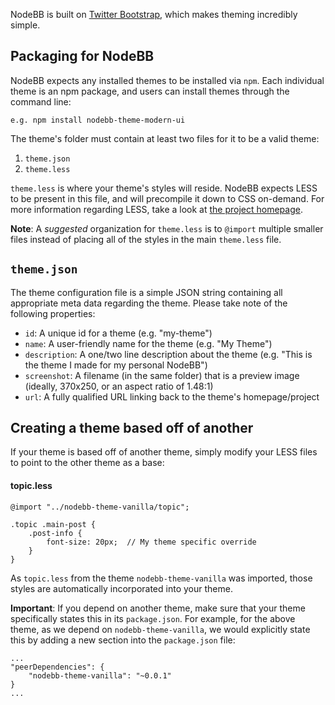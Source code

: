 NodeBB is built on [Twitter Bootstrap](twitter.github.com/bootstrap/), which makes theming incredibly simple.

## Packaging for NodeBB

NodeBB expects any installed themes to be installed via `npm`. Each individual theme is an npm package, and users can install themes through the command line:

    e.g. npm install nodebb-theme-modern-ui

The theme's folder must contain at least two files for it to be a valid theme:

1. `theme.json`
1. `theme.less`

`theme.less` is where your theme's styles will reside. NodeBB expects LESS to be present in this file, and will precompile it down to CSS on-demand. For more information regarding LESS, take a look at [the project homepage](http://lesscss.org/).

**Note**: A _suggested_ organization for `theme.less` is to `@import` multiple smaller files instead of placing all of the styles in the main `theme.less` file.

## `theme.json`
The theme configuration file is a simple JSON string containing all appropriate meta data regarding the theme. Please take note of the following properties:

* `id`: A unique id for a theme (e.g. "my-theme")
* `name`: A user-friendly name for the theme (e.g. "My Theme")
* `description`: A one/two line description about the theme (e.g. "This is the theme I made for my personal NodeBB")
* `screenshot`: A filename (in the same folder) that is a preview image (ideally, 370x250, or an aspect ratio of 1.48:1)
* `url`: A fully qualified URL linking back to the theme's homepage/project

## Creating a theme based off of another

If your theme is based off of another theme, simply modify your LESS files to point to the other theme as a base:

#### topic.less

    @import "../nodebb-theme-vanilla/topic";

    .topic .main-post {
        .post-info {
            font-size: 20px;  // My theme specific override
        }
    }

As `topic.less` from the theme `nodebb-theme-vanilla` was imported, those styles are automatically incorporated into your theme.

**Important**: If you depend on another theme, make sure that your theme specifically states this in its `package.json`. For example, for the above theme, as we depend on `nodebb-theme-vanilla`, we would explicitly state this by adding a new section into the `package.json` file:

    ...
    "peerDependencies": {
        "nodebb-theme-vanilla": "~0.0.1"
    }
    ...